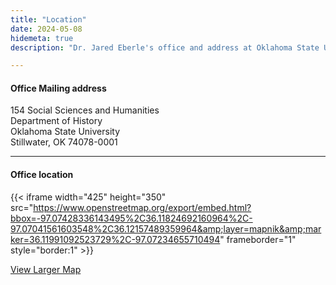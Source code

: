 ```yaml
---
title: "Location"
date: 2024-05-08
hidemeta: true
description: "Dr. Jared Eberle's office and address at Oklahoma State University"

---
```


#### Office Mailing address

154 Social Sciences and Humanities\
Department of History\
Oklahoma State University\
Stillwater, OK 74078-0001

---

#### Office location

{{< iframe width="425" height="350" src="https://www.openstreetmap.org/export/embed.html?bbox=-97.07428336143495%2C36.11824692160964%2C-97.07041561603548%2C36.12157489359964&amp;layer=mapnik&amp;marker=36.11991092523729%2C-97.07234655710494" frameborder="1" style="border:1" >}}

[View Larger Map](https://www.openstreetmap.org/?mlat=36.119911&amp;mlon=-97.072347#map=18/36.119911/-97.072349)